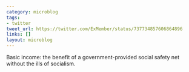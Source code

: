 ```yaml
---
category: microblog
tags:
- twitter
tweet_url: https://twitter.com/ExMember/status/737734857606864896
links: []
layout: microblog
---
```

Basic income: the benefit of a government-provided social safety net without the ills of socialism.
